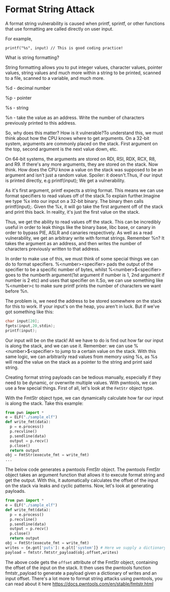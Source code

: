 # Format String Attack

A format string vulnerability is caused when printf, sprintf, or other functions that use formatting are called directly on user input.

For example,
```char input[20];fgets(input, 20, stdin);printf(input); // This is horrible coding practice!
printf("%s", input) // This is good coding practice!
```
What is string formatting?

String formatting allows you to put integer values, character values, pointer values, string values and much more within a string to be printed, scanned to a file, scanned to a variable, and much more.


%d - decimal number

%p - pointer

%s - string

%n - take the value as an address. Write the number of characters previously printed to this address.


So, why does this matter? How is it vulnerable?To understand this, we must think about how the CPU knows where to get arguments. On a 32-bit system, arguments are commonly placed on the stack. First argument on the top, second argument is the next value down, etc.

On 64-bit systems, the arguments are stored on RDI, RSI, RDX, RCX, R8, and R9. If there's any more arguments, they are stored on the stack. Now think. How does the CPU know a value on the stack was supposed to be an argument and isn't just a random value. Spoiler: it doesn't.Thus, if our input is printed directly, e.g printf(input); We get a vulnerability.

As it's first argument, printf expects a string format. This means we can use format specifiers to read values off of the stack.To explain further.Imagine we type %x into our input on a 32-bit binary. The binary then calls printf(input);. Given the %x, it will go take the first argument off of the stack and print this back. In reality, it's just the first value on the stack.

Thus, we get the ability to read values off the stack. This can be incredibly useful in order to leak things like the binary base, libc base, or canary in order to bypass PIE, ASLR and canaries respectively. As well as a read vulnerability, we get an arbitrary write with format strings. Remember %n? It takes the argument as an address, and then writes the number of characters previously written to that address.

In order to make use of this, we must think of some special things we can do to format specifiers. %\<number>\<specifier> pads the output of the specifier to be a specific number of bytes, whilst %\<number>$\<specifier> goes to the numberth argument(1st argument if number is 1, 2nd argument if number is 2 etc) and uses that specifier on it.So, we can use something like %\<number>c to make sure printf prints the number of characters we want before %n.

The problem is, we need the address to be stored somewhere on the stack for this to work. If your input's on the heap, you aren't in luck. But if we've got something like this:
```c
char input[20];
fgets(input,20,stdin);
printf(input);
```
Our input will be on the stack! All we have to do is find out how far our input is along the stack, and we can use it. Remember: we can use %\<number>$\<specifier> to jump to a certain value on the stack. With this same logic, we can arbitrarily read values from memory using %s, as %s will read the value on the stack as a pointer to the string and print said string.

Creating format string payloads can be tedious manually, especially if they need to be dynamic, or overwrite multiple values. With pwntools, we can use a few special things. First of all, let's look at the `FmtStr` object type.

With the FmtStr object type, we can dynamically calculate how far our input is along the stack. Take this example:

```python
from pwn import *
e = ELF("./sample_elf")
def write_fmt(data):
  p = e.process()
  p.recvline()
  p.sendline(data)
  output = p.recv()
  p.close()
  return output
obj = FmtStr(execute_fmt = write_fmt)
...
```
The below code generates a pwntools FmtStr object. The pwntools FmtStr object takes an argument function that allows it to execute format string and get the output. With this, it automatically calculates the offset of the input on the stack via leaks and cyclic patterns.
Now, let's look at generating payloads.
```python
from pwn import *
e = ELF("./sample_elf")
def write_fmt(data):
  p = e.process()
  p.recvline()
  p.sendline(data)
  output = p.recv()
  p.close()
  return output
obj = FmtStr(execute_fmt = write_fmt)
writes = {e.got['puts']: e.plt['system']} # Here we supply a dictionary of form {address: value to write}. In this case, we're executing a GOT overwrite, overwriting puts@got with system@plt.
payload = fmtstr.fmtstr_payload(obj.offset,writes)
```
The above code gets the `offset` attribute of the FmtStr object, containing the offset of the input on the stack. It then uses the pwntools function fmtstr_payload to generate a payload given a dictionary of writes and an input offset. There's a lot more to format string attacks using pwntools, you can read about it here https://docs.pwntools.com/en/stable/fmtstr.html
